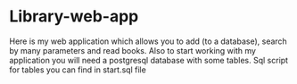 # Library-web-app
Here is my web application which allows you to add (to a database), search by many parameters and read books.
Also to start working with my application you will need a postgresql database with some tables. Sql script for tables you can find in start.sql file

